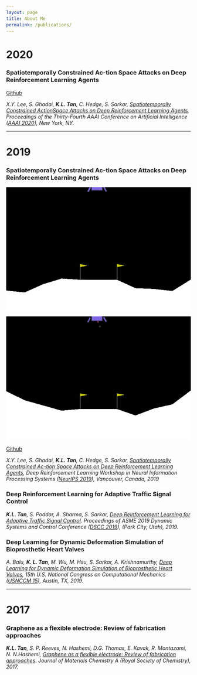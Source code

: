 ```yaml
---
layout: page
title: About Me
permalink: /publications/
---
```


# 2020

### Spatiotemporally Constrained Ac-tion Space Attacks on Deep Reinforcement Learning Agents

[Github](https://github.com/xylee95/Spatiotemporal-Attack-On-Deep-RL-Agents)

*X.Y. Lee, S. Ghadai, **K.L. Tan**, C. Hedge, S. Sarkar, [Spatiotemporally Constrained ActionSpace Attacks on Deep Reinforcement Learning Agents](https://arxiv.org/abs/1909.02583), Proceedings of the Thirty-Fourth AAAI Conference on Artificial Intelligence ([AAAI 2020](https://aaai.org/Conferences/AAAI-20/)), New York, NY.*

----

# 2019

### Spatiotemporally Constrained Ac-tion Space Attacks on Deep Reinforcement Learning Agents

![PPO Lunar Lander Nominal](https://github.com/xylee95/Spatiotemporal-Attack-On-Deep-RL-Agents/blob/master/images/PPO_LL_nom.gif "PPO Lunar Lander Nominal")

![PPO Lunar Lander Attacked](https://github.com/xylee95/Spatiotemporal-Attack-On-Deep-RL-Agents/blob/master/images/PPO_LL_LAS_b4h5.gif "PPO Lunar Lander Attacked")

[Github](https://github.com/xylee95/Spatiotemporal-Attack-On-Deep-RL-Agents)

*X.Y. Lee, S. Ghadai, **K.L. Tan**, C. Hedge, S. Sarkar, [Spatiotemporally Constrained Ac-tion Space Attacks on Deep Reinforcement Learning Agents](https://arxiv.org/abs/1909.02583), Deep Reinforcement Learning Workshop in Neural Information Processing Systems ([NeurIPS 2019](https://sites.google.com/view/deep-rl-workshop-neurips-2019/home)), Vancouver, Canada, 2019*

### Deep Reinforcement Learning for Adaptive Traffic Signal Control

***K.L. Tan**, S. Poddar, A. Sharma, S. Sarkar, [Deep Reinforcement Learning for Adaptive Traffic Signal Control](https://arxiv.org/abs/1911.06294). Proceedings of ASME 2019 Dynamic Systems and Control Conference ([DSCC 2019](https://event.asme.org/DSCC-2019)), (Park City, Utah), 2019.*

### Deep Learning for Dynamic Deformation Simulation of Bioprosthetic Heart Valves

*A. Balu, **K. L. Tan**, M. Wu, M. Hsu, S. Sarkar, A. Krishnamurthy, [Deep Learning for Dynamic Deformation Simulation of Bioprosthetic Heart Valves](http://15.usnccm.org/406), 15th U.S. National Congress on Computational Mechanics ([USNCCM 15](http://15.usnccm.org)), Austin, TX, 2019.*

----

# 2017

### Graphene as a flexible electrode:  Review of fabrication approaches

***K.L. Tan**,  S.  P.  Reeves,  N.  Hashemi,  D.G.  Thomas,  E.  Kavak,  R.  Montazami,  N.  N.Hashemi, [Graphene as a flexible electrode:  Review of fabrication approaches](https://lib.dr.iastate.edu/me_pubs/240/).  Journal of Materials Chemistry A (Royal Society of Chemistry), 2017.*
